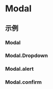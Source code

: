 # Modal

## 示例

### Modal

<code src="./demos/Modal/index.jsx"></code>

### Modal.Dropdown

<code src="./demos/Dropdown/index.jsx"></code>

### Modal.alert

<code src="./demos/alert/index.jsx"></code>

### Modal.confirm

<code src="./demos/confirm/index.jsx"></code>
